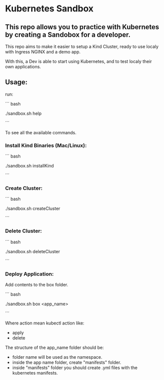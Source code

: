 # Kubernetes Sandbox
## This repo allows you to practice with Kubernetes by creating a Sandobox for a developer.
This repo aims to make it easier to setup a Kind Cluster, ready to use localy with Ingress NGINX and a demo app.

With this, a Dev is able to start using Kubernetes, and to test localy their own applications.

## Usage:

run:

´´´ bash

./sandbox.sh help

´´´

To see all the available commands.

### Install Kind Binaries (Mac/Linux):

´´´ bash

./sandbox.sh installKind

´´´


### Create Cluster:

´´´ bash 

./sandbox.sh createCluster

´´´

### Delete Cluster:

´´´ bash

./sandbox.sh deleteCluster

´´´

### Deploy Application:

Add contents to the box folder. 

´´´ bash

./sandbox.sh box <app_name> <action>

´´´

Where action mean kubectl action like:

- apply
- delete

The structure of the app_name folder should be:

- folder name will be used as the namespace.
- inside the app name folder, create "manifests" folder.
- inside "manifests" folder you should create .yml files with the kubernetes manifests.


